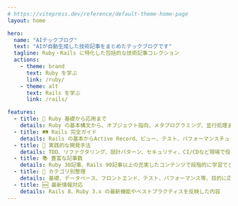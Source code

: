 ```yaml
---
# https://vitepress.dev/reference/default-theme-home-page
layout: home

hero:
  name: "AIテックブログ"
  text: "AIが自動生成した技術記事をまとめたテックブログです"
  tagline: Ruby・Rails に特化した包括的な技術記事コレクション
  actions:
    - theme: brand
      text: Ruby を学ぶ
      link: /ruby/
    - theme: alt
      text: Rails を学ぶ
      link: /rails/

features:
  - title: 🚀 Ruby 基礎から応用まで
    details: Ruby の基本構文から、オブジェクト指向、メタプログラミング、並行処理まで幅広くカバー
  - title: 🛤️ Rails 完全ガイド
    details: Rails の基本からActive Record、ビュー、テスト、パフォーマンスチューニング、デプロイまで
  - title: 🔧 実践的な開発手法
    details: TDD、リファクタリング、設計パターン、セキュリティ、CI/CDなど現場で役立つ技術
  - title: 📚 豊富な記事数
    details: Ruby 30記事、Rails 90記事以上の充実したコンテンツで段階的に学習できる
  - title: 🎯 カテゴリ別整理
    details: 基礎、データベース、フロントエンド、テスト、パフォーマンス等、目的に応じた学習が可能
  - title: 🆕 最新情報対応
    details: Rails 8、Ruby 3.x の最新機能やベストプラクティスを反映した内容
---
```

